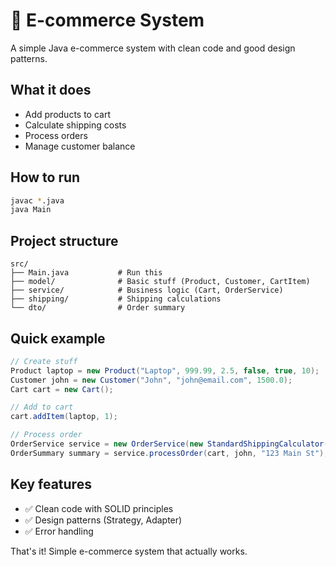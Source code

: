 # 🛒 E-commerce System

A simple Java e-commerce system with clean code and good design patterns.

## What it does
- Add products to cart
- Calculate shipping costs
- Process orders
- Manage customer balance

## How to run
```bash
javac *.java
java Main
```

## Project structure
```
src/
├── Main.java           # Run this
├── model/              # Basic stuff (Product, Customer, CartItem)
├── service/            # Business logic (Cart, OrderService)  
├── shipping/           # Shipping calculations
└── dto/                # Order summary
```

## Quick example
```java
// Create stuff
Product laptop = new Product("Laptop", 999.99, 2.5, false, true, 10);
Customer john = new Customer("John", "john@email.com", 1500.0);
Cart cart = new Cart();

// Add to cart
cart.addItem(laptop, 1);

// Process order
OrderService service = new OrderService(new StandardShippingCalculator(), shippingService);
OrderSummary summary = service.processOrder(cart, john, "123 Main St");
```

## Key features
- ✅ Clean code with SOLID principles
- ✅ Design patterns (Strategy, Adapter)
- ✅ Error handling

That's it! Simple e-commerce system that actually works.
